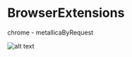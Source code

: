 BrowserExtensions
=================

chrome - metallicaByRequest

![alt text](https://fbcdn-sphotos-d-a.akamaihd.net/hphotos-ak-ash3/486669_577321655674469_1768635123_n.jpg)


